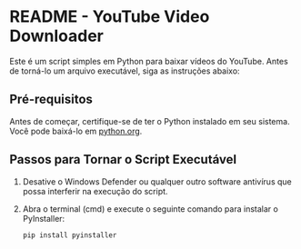 # README - YouTube Video Downloader

Este é um script simples em Python para baixar vídeos do YouTube. Antes de torná-lo um arquivo executável, siga as instruções abaixo:

## Pré-requisitos

Antes de começar, certifique-se de ter o Python instalado em seu sistema. Você pode baixá-lo em [python.org](https://www.python.org/downloads/).

## Passos para Tornar o Script Executável

1. Desative o Windows Defender ou qualquer outro software antivírus que possa interferir na execução do script.

2. Abra o terminal (cmd) e execute o seguinte comando para instalar o PyInstaller:

   ```bash
   pip install pyinstaller
